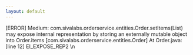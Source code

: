 ```yaml
---
layout: default 
---
```

 [ERROR] Medium: com.sivalabs.orderservice.entities.Order.setItems(List) may expose internal representation by storing an externally mutable object into Order.items [com.sivalabs.orderservice.entities.Order] At Order.java:[line 12] EI_EXPOSE_REP2 \n
